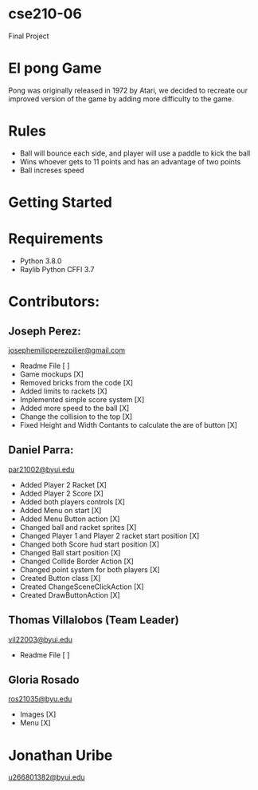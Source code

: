 # cse210-06
Final Project

# El pong Game
Pong was originally released in 1972 by Atari, we decided to recreate our improved version of the game by adding more difficulty to the game.

# Rules
- Ball will bounce each side, and player will use a paddle to kick the ball
- Wins whoever gets to 11 points and has an advantage of two points
- Ball increses speed

# Getting Started

# Requirements
- Python 3.8.0
- Raylib Python CFFI 3.7

# Contributors:

## Joseph Perez:
josephemilioperezpilier@gmail.com
- Readme File [ ]
- Game mockups [X]
- Removed bricks from the code [X]
- Added limits to rackets [X]
- Implemented simple score system [X]
- Added more speed to the ball [X]
- Change the collision to the top [X]
- Fixed Height and Width Contants to calculate the are of button [X]

## Daniel Parra:
par21002@byui.edu
- Added Player 2 Racket [X]
- Added Player 2 Score [X]
- Added both players controls [X]
- Added Menu on start [X]
- Added Menu Button action [X]
- Changed ball and racket sprites [X]
- Changed Player 1 and Player 2 racket start position [X]
- Changed both Score hud start position [X]
- Changed Ball start position [X]
- Changed Collide Border Action [X]
- Changed point system for both players [X]
- Created Button class [X]
- Created ChangeSceneClickAction [X]
- Created DrawButtonAction [X]

## Thomas Villalobos (Team Leader)
vil22003@byui.edu
- Readme File [ ]

## Gloria Rosado
ros21035@byu.edu
- Images [X]
- Menu [X]
# Jonathan Uribe
u266801382@byui.edu
